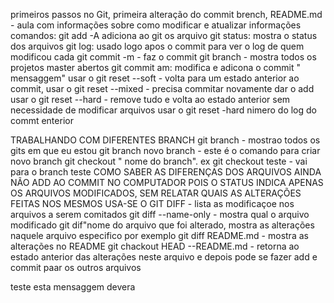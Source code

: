 primeiros passos no Git, primeira alteração do commit
brench, README.md - aula com informações sobre como modificar e atualizar informações 
comandos:
git add -A adiciona ao git os arquivo 
git status: mostra o status dos arquivos
git log: usado logo apos o commit para ver o log de quem modificou cada
git commit -m - faz o commit
git branch - mostra todos os projetos master abertos
git commit am: modifica e adicona o commit " mensaggem"
usar o git reset --soft - volta para um estado anterior ao commit, 
usar o git reset --mixed - precisa commitar novamente dar o add
usar o git reset --hard - remove tudo e volta ao estado anterior sem necessidade de modificar arquivos
usar o git reset -hard nimero do log do commt enterior

TRABALHANDO COM DIFERENTES BRANCH
git branch - mostrao todos os gits em que eu estou
git branch novo branch - este é o comando para criar novo branch
git checkout " nome do branch". ex git checkout teste - vai para o branch teste
COMO SABER AS DIFERENÇAS DOS ARQUIVOS AINDA NÃO ADD AO COMMIT NO COMPUTADOR
POIS O STATUS INDICA APENAS OS ARQUIVOS MODIFICADOS, SEM RELATAR QUAIS AS ALTERAÇÕES FEITAS NOS MESMOS
USA-SE O GIT DIFF - lista as modificaçoe nos arquivos a serem comitados
git diff --name-only - mostra qual o arquivo modificado
git dif"nome do arquivo que foi alterado, mostra as alterações naquele arquivo especifico
por exemplo git diff README.md - mostra as alterações no README
git chackout HEAD --README.md - retorna ao estado anterior das alterações neste arquivo e depois pode se fazer add e commit paar os outros arquivos

 teste esta mensaggem devera 
 
